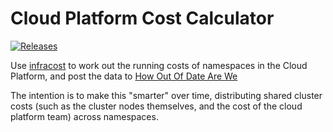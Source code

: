 # Cloud Platform Cost Calculator

[![Releases](https://img.shields.io/github/release/ministryofjustice/cloud-platform-cost-calculator/all.svg?style=flat-square)](https://github.com/ministryofjustice/cloud-platform-cost-calculator/releases)

Use [infracost] to work out the running costs of namespaces in the Cloud
Platform, and post the data to [How Out Of Date Are We][hoodaw]

The intention is to make this "smarter" over time, distributing shared cluster
costs (such as the cluster nodes themselves, and the cost of the cloud platform
team) across namespaces.

[infracost]: https://infracost.io
[hoodaw]: https://how-out-of-date-are-we.apps.live-1.cloud-platform.service.justice.gov.uk
